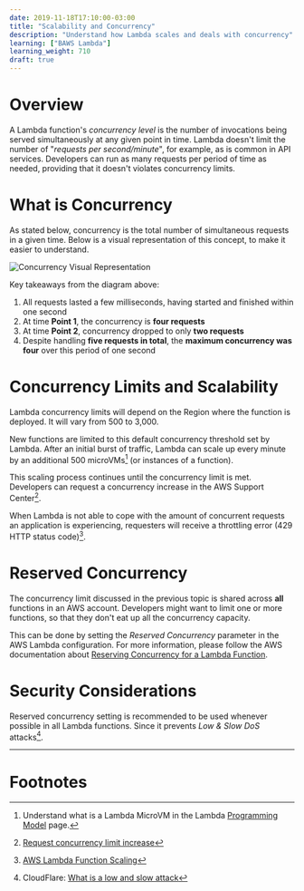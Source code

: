 ```yaml
---
date: 2019-11-18T17:10:00-03:00
title: "Scalability and Concurrency"
description: "Understand how Lambda scales and deals with concurrency"
learning: ["BAWS Lambda"]
learning_weight: 710
draft: true
---
```


# Overview

A Lambda function's _concurrency level_ is the number of invocations being served simultaneously at any given point in time. Lambda doesn't limit the number of "_requests per second/minute_", for example, as is common in API services. Developers can run as many requests per period of time as needed, providing that it doesn't violates concurrency limits.

# What is Concurrency

As stated below, concurrency is the total number of simultaneous requests in a given time. Below is a visual representation of this concept, to make it easier to understand.

![Concurrency Visual Representation](/images/knowledge-base/concurrency-visual-representation.png)

Key takeaways from the diagram above:

1. All requests lasted a few milliseconds, having started and finished within one second
1. At time **Point 1**, the concurrency is **four requests**
1. At time **Point 2**, concurrency dropped to only **two requests**
1. Despite handling **five requests in total**, the **maximum concurrency was four** over this period of one second

# Concurrency Limits and Scalability

Lambda concurrency limits will depend on the Region where the function is deployed. It will vary from 500 to 3,000.

New functions are limited to this default concurrency threshold set by Lambda. After an initial burst of traffic, Lambda can scale up every minute by an additional 500 microVMs[^1] (or instances of a function).

This scaling process continues until the concurrency limit is met. Developers can request a concurrency increase in the AWS Support Center[^2].

When Lambda is not able to cope with the amount of concurrent requests an application is experiencing, requesters will receive a throttling error (429 HTTP status code)[^3].


# Reserved Concurrency

The concurrency limit discussed in the previous topic is shared across **all** functions in an AWS account. Developers might want to limit one or more functions, so that they don't eat up all the concurrency capacity.

This can be done by setting the _Reserved Concurrency_ parameter in the AWS Lambda configuration. For more information, please follow the AWS documentation about [Reserving Concurrency for a Lambda Function](https://docs.aws.amazon.com/lambda/latest/dg/per-function-concurrency.html).


# Security Considerations

Reserved concurrency setting is recommended to be used whenever possible in all Lambda functions. Since it prevents _Low & Slow DoS_ attacks[^4].


---

# Footnotes

[^1]:
     Understand what is a Lambda MicroVM in the Lambda [Programming Model](/knowledge-base/aws-lambda/programming-model/?utm_source=dashbird-site&utm_medium=article&utm_campaign=knowledge-base&utm_content=aws-lambda) page.

[^2]:
     [Request concurrency limit increase](https://console.aws.amazon.com/support/v1#/case/create?issueType=service-limit-increase)

[^3]:
     [AWS Lambda Function Scaling](https://docs.aws.amazon.com/lambda/latest/dg/scaling.html)

[^4]:
     CloudFlare: [What is a low and slow attack](https://www.cloudflare.com/learning/ddos/ddos-low-and-slow-attack/)
